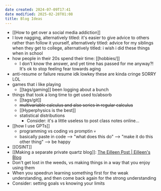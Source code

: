 ```yaml
---
date created: 2024-07-09T17:41
date modified: 2025-02-28T01:08
title: Blog Ideas
---
```

- [[How to get over a social media addiction]]
- I love nagging, alternatively titled: it's easier to give advice to others rather than follow it yourself, alternatively titled: advice for my siblings when they get to college, alternatively titled: i wish i did these things when in school
- how people in their 20s spend their time: [[hobbies/]]
	- I don't know the answer, and yet time has passed for me anyway?! It's ok to stop feeling fear towards aging
- anti-resume or failure resume idk lowkey these are kinda cringe SORRY LOL
- games that i like playing
	- [[tags/gaming]] been logging about a bunch
- things that took a long time to get used to/absorb
	- [[tags/git]]
	- ~~multivariable calculus and also series in regular calculus~~
	- [[Hyperphysics is the best]]
	- statistical distributions
		- Consider: it's a little useless to post class notes online...
- [[how I use GPTs]]
	- programming vs coding vs promptin 💀
	- basically paste in code --> "what does this do" --> "make it do this other thing" --> be happy
- [[OSINT]]
- [[Making a separate private quartz blog]]: [The Eilleen Post \| Eilleen's Blog](https://blog.eilleeenz.com/) 
- Don't get lost in the weeds, vs making things in a way that you enjoy using them
- When you speedrun learning something first for the weak understanding, and then come back again for the strong understanding
- Consider: setting goals vs knowing your limits